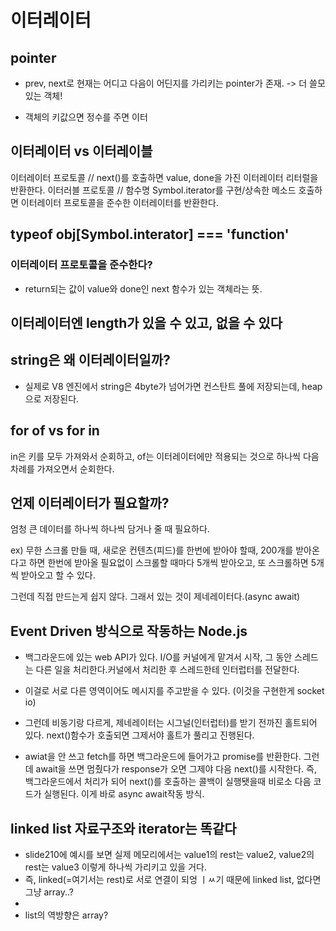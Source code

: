 # 이터레이터

## pointer

-   prev, next로 현재는 어디고 다음이 어딘지를 가리키는 pointer가 존재. -> 더 쓸모 있는 객체!

-   객체의 키값으면 정수를 주면 이터

## 이터레이터 vs 이터레이블

이터레이터 프로토콜 // next()를 호출하면 value, done을 가진 이터레이터 리터럴을 반환한다.
이터러블 프로토콜 // 함수명 Symbol.iterator를 구현/상속한 메소드 호출하면 이터레이터 프로토콜을 준수한 이터레이터를 반환한다.

## typeof obj[Symbol.interator] === 'function'

### 이터레이터 프로토콜을 준수한다?

-   return되는 값이 value와 done인 next 함수가 있는 객체라는 뜻.

## 이터레이터엔 length가 있을 수 있고, 없을 수 있다

## string은 왜 이터레이터일까?

-   실제로 V8 엔진에서 string은 4byte가 넘어가면 컨스탄트 풀에 저장되는데, heap으로 저장된다.

## for of vs for in

in은 키를 모두 가져와서 순회하고, of는 이터레이터에만 적용되는 것으로 하나씩 다음 차례를 가져오면서 순회한다.

## 언제 이터레이터가 필요할까?

엄청 큰 데이터를 하나씩 하나씩 담거나 줄 때 필요하다.

ex) 무한 스크롤 만들 때, 새로운 컨텐츠(피드)를 한번에 받아야 할때, 200개를 받아온다고 하면 한번에 받아올 필요없이
스크롤할 때마다 5개씩 받아오고, 또 스크롤하면 5개씩 받아오고 할 수 있다.

그런데 직접 만드는게 쉽지 않다. 그래서 있는 것이 제네레이터다.(async await)

## Event Driven 방식으로 작동하는 Node.js

-   백그라운드에 있는 web API가 있다. I/O를 커널에게 맡겨서 시작, 그 동안 스레드는 다른 일을 처리한다.커널에서 처리한 후 스레드한테 인터럽터를 전달한다.
-   이걸로 서로 다른 영역이어도 메시지를 주고받을 수 있다. (이것을 구현한게 socket io)

-   그런데 비동기랑 다르게, 제네레이터는 시그널(인터럽터)를 받기 전까진 홀트되어 있다. next()함수가 호출되면 그제서야 홀트가 풀리고 진행된다.
-   awiat을 안 쓰고 fetch를 하면 백그라운드에 들어가고 promise를 반환한다. 그런데 await을 쓰면 멈췄다가 response가 오면 그제야 다음 next()를 시작한다. 즉, 백그라운드에서 처리가 되어 next()를 호출하는 콜백이 실행됏을때 비로소 다음 코드가 실행된다. 이게 바로 async await작동 방식.

## linked list 자료구조와 iterator는 똑같다

-   slide210에 예시를 보면 실제 메모리에서는 value1의 rest는 value2, value2의 rest는 value3 이렇게 하나씩 가리키고 있을 거다.
-   즉, linked(=여기서는 rest)로 서로 연결이 되엉 ㅣㅆ기 때문에 linked list, 없다면 그냥 array..?
-
-   list의 역방향은 array?
